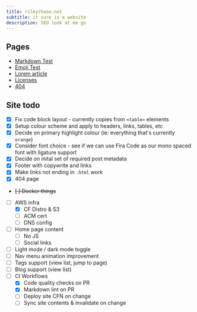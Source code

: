 ```yaml
---
title: rileychase.net
subtitle: it sure is a website
description: SEO look at me go
---
```


## Pages

- [Markdown Test](/markdown_test.html)
- [Emoji Test](/emoji_test.html)
- [Lorem article](/lorem_article.html)
- [Licenses](/licenses.html)
- [404](/404.html)

## Site todo

- [x] Fix code block layout - currently copies from `<table>` elements
- [x] Setup colour scheme and apply to headers, links, tables, etc
- [x] Decide on primary highlight colour (ie: everything that's currently `orange`)
- [x] Consider font choice - see if we can use Fira Code as our mono spaced font with ligature support
- [x] Decide on inital set of required post metadata
- [x] Footer with copywrite and links
- [x] Make links not ending in `.html` work
- [x] 404 page
- ~~[ ] Docker things~~
- [ ] AWS infra
  - [x] CF Distro & S3
  - [ ] ACM cert
  - [ ] DNS config
- [ ] Home page content
  - [ ] No JS
  - [ ] Social links
- [ ] Light mode / dark mode toggle
- [ ] Nav menu animation improvement
- [ ] Tags support (view list, jump to page)
- [ ] Blog support (view list)
- [ ] CI Workflows
  - [x] Code quality checks on PR
  - [x] Markdown lint on PR
  - [ ] Deploy site CFN on change
  - [ ] Sync site contents & invalidate on change
